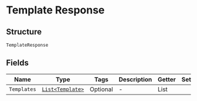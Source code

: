 
# Template Response

## Structure

`TemplateResponse`

## Fields

| Name | Type | Tags | Description | Getter | Setter |
|  --- | --- | --- | --- | --- | --- |
| `Templates` | [`List<Template>`](../../doc/models/template.md) | Optional | - | List<Template> getTemplates() | setTemplates(List<Template> templates) |

## Example (as JSON)

```json
{
  "templates": [
    {
      "maintainer": "maintainer6",
      "description": "description2",
      "ssh-key-enabled": false,
      "family": "family4",
      "name": "name2"
    },
    {
      "maintainer": "maintainer6",
      "description": "description2",
      "ssh-key-enabled": false,
      "family": "family4",
      "name": "name2"
    }
  ]
}
```

